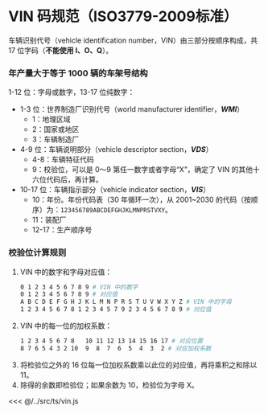 # VIN 码规范（ISO3779-2009标准）
车辆识别代号（vehicle identification number，VIN）由三部分按顺序构成，共 17 位字码（**不能使用 I、O、Q**）。

### 年产量大于等于 1000 辆的车架号结构
1-12 位：字母或数字，13-17 位纯数字：
+ 1-3 位：世界制造厂识别代号（world manufacturer identifier，***WMI***）
  - 1：地理区域
  - 2：国家或地区
  - 3：车辆制造厂
+ 4-9 位：车辆说明部分（vehicle descriptor section，***VDS***）
  - 4-8：车辆特征代码
  - 9：校验位，可以是 0～9 第任一数字或者字母“X”，确定了 VIN 的其他十六位代码后，再计算。
+ 10-17 位：车辆指示部分（vehicle indicator section，***VIS***）
  - 10：年份。年份代码表（30 年循环一次），从 2001~2030 的代码（按顺序）为：`123456789ABCDEFGHJKLMNPRSTVXY`。
  - 11：装配厂
  - 12-17：生产顺序号


### 校验位计算规则
1. VIN 中的数字和字母对应值：
    ```sh
    0 1 2 3 4 5 6 7 8 9 # VIN 中的数字
    0 1 2 3 4 5 6 7 8 9 # 对应值
    A B C D E F G H J K L M N P R S T U V W X Y Z # VIN 中的字母
    1 2 3 4 5 6 7 8 1 2 3 4 5 7 9 2 3 4 5 6 7 8 9 # 对应值
    ```
2. VIN 中的每一位的加权系数：
    ```sh
    1 2 3 4 5 6 7 8   10 11 12 13 14 15 16 17 # 对应位置
    8 7 6 5 4 3 2 10  9  8  7  6  5  4  3  2 # 对应加权系数
    ```
3. 将检验位之外的 16 位每一位加权系数乘以此位的对应值，再将乘积之和除以 11。
4. 除得的余数即检验位；如果余数为 10，检验位为字母 X。


<<< @/../src/ts/vin.js